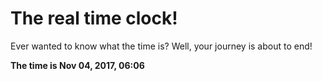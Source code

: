 # The real time clock!

Ever wanted to know what the time is? Well, your journey is about to end!

**The time is Nov 04, 2017, 06:06**